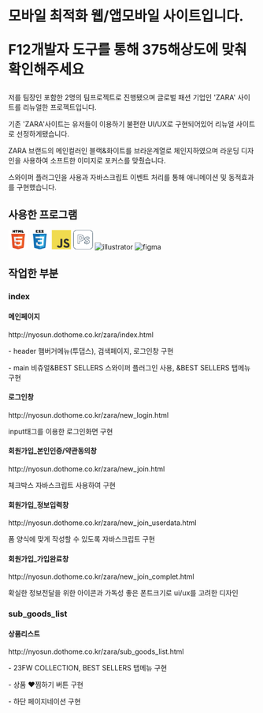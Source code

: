 <h1>
  <p>모바일 최적화 웹/앱모바일 사이트입니다.</p>
  <p>F12개발자 도구를 통해 375해상도에 맞춰 확인해주세요</p>
</h1>
<p>저를 팀장인 포함한 2명의 팀프로젝트로 진행됐으며 글로벌 패션 기업인 'ZARA' 사이트를 리뉴얼한 프로젝트입니다.</p>
<p>기존 'ZARA'사이트는 유저들이 이용하기 불편한 UI/UX로 구현되어있어 리뉴얼 사이트로 선정하게됐습니다.</p>
<p>ZARA 브랜드의 메인컬러인 블랙&화이트를 브라운계열로 체인지하였으며 라운딩 디자인을 사용하여 소프트한 이미지로 포커스를 맞췄습니다.</p>
<p>스와이퍼 플러그인을 사용과 자바스크립트 이벤트 처리를 통해 애니메이션 및 동적효과를 구현했습니다.</p>

<h2 align="left">사용한 프로그램</h2>
<p align="left">
  <img src="https://raw.githubusercontent.com/devicons/devicon/master/icons/html5/html5-original-wordmark.svg" alt="html5" width="40" height="40"/>
  <img src="https://raw.githubusercontent.com/devicons/devicon/master/icons/css3/css3-original-wordmark.svg" alt="css3" width="40" height="40"/>
  <img src="https://raw.githubusercontent.com/devicons/devicon/master/icons/javascript/javascript-original.svg" alt="javascript" width="40" height="40"/>
  <img src="https://raw.githubusercontent.com/devicons/devicon/master/icons/photoshop/photoshop-line.svg" alt="photoshop" width="40" height="40"/>
  <img src="https://www.vectorlogo.zone/logos/adobe_illustrator/adobe_illustrator-icon.svg" alt="illustrator" width="40" height="40"/>
  <img src="https://www.vectorlogo.zone/logos/figma/figma-icon.svg" alt="figma" width="40" height="40"/>
</p>


<h2>작업한 부분</h2>
<h3>index</h3>
<h4>메인페이지</h4>
<p>http://nyosun.dothome.co.kr/zara/index.html</p>
<p>- header 햄버거메뉴(투댑스), 검색페이지, 로그인창 구현</p>
<p>- main 비쥬얼&BEST SELLERS 스와이퍼 플러그인 사용, &BEST SELLERS 탭메뉴 구현 </p>

<h4>로그인창</h4>
<p>http://nyosun.dothome.co.kr/zara/new_login.html</p>
<p>input태그를 이용한 로그인화면 구현</p>

<h4>회원가입_본인인증/약관동의창</h4>
<p>http://nyosun.dothome.co.kr/zara/new_join.html</p>
<p>체크박스 자바스크립트 사용하여 구현</p>

<h4>회원가입_정보입력창</h4>
<p>http://nyosun.dothome.co.kr/zara/new_join_userdata.html</p>
<p>폼 양식에 맞게 작성할 수 있도록 자바스크립트 구현</p>

<h4>회원가입_가입완료창</h4>
<p>http://nyosun.dothome.co.kr/zara/new_join_complet.html</p>
<p>확실한 정보전달을 위한 아이콘과 가독성 좋은 폰트크기로 ui/ux를 고려한 디자인</p>

<h3>sub_goods_list</h3>
<h4>상품리스트</h4>
<p>http://nyosun.dothome.co.kr/zara/sub_goods_list.html</p>
<p>- 23FW COLLECTION, BEST SELLERS 탭메뉴 구현</p>
<p>- 상품 ♥찜하기 버튼 구현</p>
<p>- 하단 페이지네이션 구현</p>


